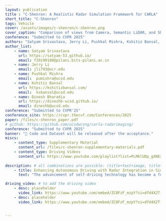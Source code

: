 ```yaml
---
layout: publication
title : "C-Shenron: A Realistic Radar Simulation Framework for CARLA"
short_title: "C-Shenron"
tags: Vehicle
cover: /assets/images/c-shenron/c-shenron.png
cover_caption: "Comparison of views from Camera, Semantic LiDAR, and Shenron Radar in CARLA simulator."
conference: "Submitted to CVPR 2025"
authors: "Satyam Srivastava, Jerry Li, Pushkal Mishra, Kshitiz Bansal, Dinesh Bharadia"
author_list:
    - name: Satyam Srivastava
      url: https://satyam-53.github.io/
      email: f20190188@pilani.bits-pilani.ac.in
    - name: Jerry Li
      email: jli793@ucr.edu
    - name: Pushkal Mishra
      email:  pumishra@ucsd.edu
    - name: Kshitiz Bansal
      url: https://kshitizbansal.com/
      email:  ksbansal@ucsd.edu
    - name: Dinesh Bharadia
      url: https://dineshb-ucsd.github.io/
      email: dineshb@ucsd.edu
conference: "Submitted to CVPR'25"  
conference_site: https://cvpr.thecvf.com/Conferences/2025
paper: /files/c-shenron_paper.pdf
# github: https://github.com/ucsdwcsng/carla-radarimaging/
conference: "Submitted to CVPR 2025"
banner: "📢 Code and Dataset will be released after the acceptance."
miscs: 
    - content_type: Supplementary Material
      content_url: /files/c-shenron-supplementary-materials.pdf
    - content_type: Driving Videos
      content_url: https://www.youtube.com/playlist?list=PLMklUDp_gXNE2W83f0UNoK7Vrs9QZROIv
    
description: # all combinations are possible: (title+text+image, title+image, text+image etc), things will be populated in orders
    - title: Enhancing Autonomous Driving with Radar Integration in Simulation
      text: "The advancement of self-driving technology has become a focal point in outdoor robotics, driven by the need for robust and efficient perception systems. This paper addresses the critical role of sensor integration in autonomous vehicles, particularly emphasizing the underutilization of radar compared to cameras and LiDARs. While extensive research has been conducted on the latter two due to the availability of large-scale datasets, radar technology offers unique advantages such as all-weather sensing and occlusion penetration, which are essential for safe autonomous driving. This study presents a novel integration of a realistic radar sensor model within the CARLA simulator, enabling researchers to develop and test navigation algorithms using radar data. Utilizing this radar sensor and showcasing its capabilities in simulation, we demonstrate improved performance in end-to-end driving scenarios. Our findings aim to rekindle interest in radar-based self-driving research and promote the development of algorithms that leverage radar's strengths."

driving_video: # to add the driving video 
    - desc: placeholder
      video_link: https://www.youtube.com/embed/ZC8FzF_mzpY?si=dfd4X2T-N4IoerUP
    - desc: placeholder
      video_link: https://www.youtube.com/embed/ZC8FzF_mzpY?si=dfd4X2T-N4IoerUP


---
```

